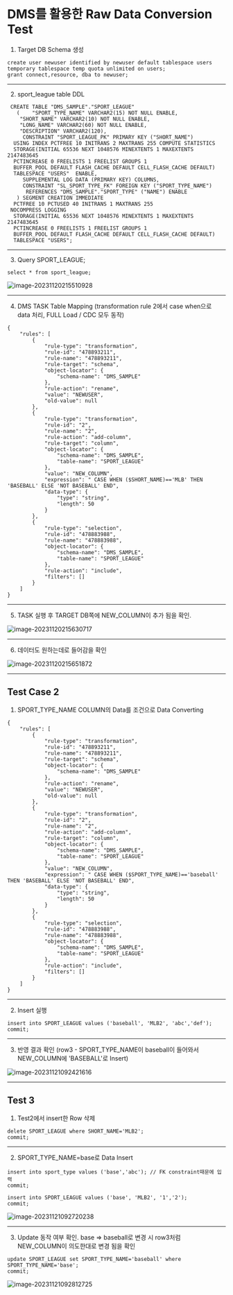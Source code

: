 # DMS를 활용한 Raw Data Conversion Test



1. Target DB Schema 생성

```
create user newuser identified by newuser default tablespace users temporary tablespace temp quota unlimited on users;
grant connect,resource, dba to newuser;
```



---

2. sport_league table DDL

```
 CREATE TABLE "DMS_SAMPLE"."SPORT_LEAGUE" 
   (	"SPORT_TYPE_NAME" VARCHAR2(15) NOT NULL ENABLE, 
	"SHORT_NAME" VARCHAR2(10) NOT NULL ENABLE, 
	"LONG_NAME" VARCHAR2(60) NOT NULL ENABLE, 
	"DESCRIPTION" VARCHAR2(120), 
	 CONSTRAINT "SPORT_LEAGUE_PK" PRIMARY KEY ("SHORT_NAME")
  USING INDEX PCTFREE 10 INITRANS 2 MAXTRANS 255 COMPUTE STATISTICS 
  STORAGE(INITIAL 65536 NEXT 1048576 MINEXTENTS 1 MAXEXTENTS 2147483645
  PCTINCREASE 0 FREELISTS 1 FREELIST GROUPS 1
  BUFFER_POOL DEFAULT FLASH_CACHE DEFAULT CELL_FLASH_CACHE DEFAULT)
  TABLESPACE "USERS"  ENABLE, 
	 SUPPLEMENTAL LOG DATA (PRIMARY KEY) COLUMNS, 
	 CONSTRAINT "SL_SPORT_TYPE_FK" FOREIGN KEY ("SPORT_TYPE_NAME")
	  REFERENCES "DMS_SAMPLE"."SPORT_TYPE" ("NAME") ENABLE
   ) SEGMENT CREATION IMMEDIATE 
  PCTFREE 10 PCTUSED 40 INITRANS 1 MAXTRANS 255 
 NOCOMPRESS LOGGING
  STORAGE(INITIAL 65536 NEXT 1048576 MINEXTENTS 1 MAXEXTENTS 2147483645
  PCTINCREASE 0 FREELISTS 1 FREELIST GROUPS 1
  BUFFER_POOL DEFAULT FLASH_CACHE DEFAULT CELL_FLASH_CACHE DEFAULT)
  TABLESPACE "USERS";
```



---

3. Query SPORT_LEAGUE;

```
select * from sport_league;
```

![image-20231120215510928](images/image-20231120215510928.png)



---

4. DMS TASK Table Mapping (transformation rule 2에서 case when으로 data 처리, FULL Load / CDC 모두 동작)

```
{
    "rules": [
        {
            "rule-type": "transformation",
            "rule-id": "478893211",
            "rule-name": "478893211",
            "rule-target": "schema",
            "object-locator": {
                "schema-name": "DMS_SAMPLE"
            },
            "rule-action": "rename",
            "value": "NEWUSER",
            "old-value": null
        },
        {
            "rule-type": "transformation",
            "rule-id": "2",
            "rule-name": "2",
            "rule-action": "add-column",
            "rule-target": "column",
            "object-locator": {
                "schema-name": "DMS_SAMPLE",
                "table-name": "SPORT_LEAGUE"
            },
            "value": "NEW_COLUMN",
            "expression": " CASE WHEN ($SHORT_NAME)=='MLB' THEN 'BASEBALL' ELSE 'NOT BASEBALL' END",
            "data-type": {
                "type": "string",
                "length": 50
            }
        },
        {
            "rule-type": "selection",
            "rule-id": "478883988",
            "rule-name": "478883988",
            "object-locator": {
                "schema-name": "DMS_SAMPLE",
                "table-name": "SPORT_LEAGUE"
            },
            "rule-action": "include",
            "filters": []
        }
    ]
}
```



---

5. TASK 실행 후 TARGET DB쪽에 NEW_COLUMN이 추가 됨을 확인.

![image-20231120215630717](images/image-20231120215630717.png)



---

6. 데이터도 원하는데로 들어감을 확인

![image-20231120215651872](images/image-20231120215651872.png)





---

## Test Case 2



1. SPORT_TYPE_NAME COLUMN의 Data를 조건으로 Data Converting

```
{
    "rules": [
        {
            "rule-type": "transformation",
            "rule-id": "478893211",
            "rule-name": "478893211",
            "rule-target": "schema",
            "object-locator": {
                "schema-name": "DMS_SAMPLE"
            },
            "rule-action": "rename",
            "value": "NEWUSER",
            "old-value": null
        },
        {
            "rule-type": "transformation",
            "rule-id": "2",
            "rule-name": "2",
            "rule-action": "add-column",
            "rule-target": "column",
            "object-locator": {
                "schema-name": "DMS_SAMPLE",
                "table-name": "SPORT_LEAGUE"
            },
            "value": "NEW_COLUMN",
            "expression": " CASE WHEN ($SPORT_TYPE_NAME)=='baseball' THEN 'BASEBALL' ELSE 'NOT BASEBALL' END",
            "data-type": {
                "type": "string",
                "length": 50
            }
        },
        {
            "rule-type": "selection",
            "rule-id": "478883988",
            "rule-name": "478883988",
            "object-locator": {
                "schema-name": "DMS_SAMPLE",
                "table-name": "SPORT_LEAGUE"
            },
            "rule-action": "include",
            "filters": []
        }
    ]
}
```





---

2. Insert 실행

```
insert into SPORT_LEAGUE values ('baseball', 'MLB2', 'abc','def');
commit;
```



---

3. 반영 결과 확인 (row3 - SPORT_TYPE_NAME이 baseball이 들어와서 NEW_COLUMN에 'BASEBALL'로 Insert)

![image-20231121092421616](images/image-20231121092421616.png)





---

## Test 3



1. Test2에서 insert한 Row 삭제

```
delete SPORT_LEAGUE where SHORT_NAME='MLB2';
commit;
```



---

2. SPORT_TYPE_NAME=base로 Data Insert

```
insert into sport_type values ('base','abc'); // FK constraint때문에 입력
commit;

insert into SPORT_LEAGUE values ('base', 'MLB2', '1','2');
commit;
```



![image-20231121092720238](images/image-20231121092720238.png)



---

3. Update 동작 여부 확인. base => baseball로 변경 시 row3처럼 NEW_COLUMN이 의도한대로 변경 됨을 확인

```
update SPORT_LEAGUE set SPORT_TYPE_NAME='baseball' where SPORT_TYPE_NAME='base';
commit;
```

![image-20231121092812725](images/image-20231121092812725.png)
